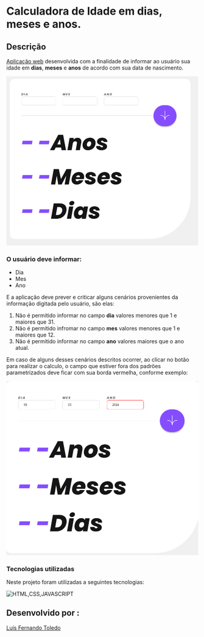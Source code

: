 # Calculadora de Idade em dias, meses e anos.

## **Descrição**

[Aplicação web](https://calculodeidade.vercel.app) desenvolvida com a finalidade de informar ao usuário sua idade em **dias**, **meses** e **anos** de acordo com sua data de nascimento.

![Captura de tela da aplicação](img/layout.PNG)


### O usuário deve informar:

* Dia
* Mes
* Ano

E a aplicação deve prever e criticar alguns cenários provenientes da informação digitada pelo usuário, são elas:
1. Não é permitido informar no campo **dia** valores menores que 1 e maiores que 31.
2. Não é permitido infromar no campo **mes** valores menores que 1 e maiores que 12.
3. Não é permitido informar no campo **ano** valores maiores que o ano atual.

Em caso de alguns desses cenários descritos ocorrer, ao clicar no botão para realizar o calculo, o campo que estiver fora dos padrões parametrizados deve ficar com sua borda vermelha, conforme exemplo: 

![Captura de tela da aplicação criticando um erro](img/erro.PNG)

### Tecnologias utilizadas
Neste projeto foram utilizadas a seguintes tecnologias:

![HTML,CSS,JAVASCRIPT](https://www.alura.com.br/artigos/assets/html-css-js/html-css-e-js-definicoes.png)

## Desenvolvido por :
[Luís Fernando Toledo](https://www.linkedin.com/in/luisfernandotoledo/)
